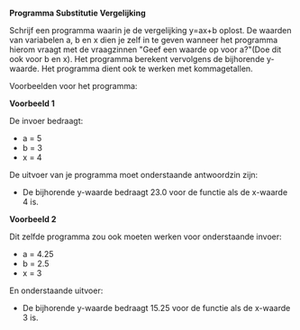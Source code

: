 
**Programma Substitutie Vergelijking**

Schrijf een programma waarin je de vergelijking y=ax+b oplost. De waarden van variabelen a, b en x dien je zelf in te geven wanneer het programma hierom vraagt met de vraagzinnen "Geef een waarde op voor a?"(Doe dit ook voor b en x). Het programma berekent vervolgens de bijhorende y-waarde. Het programma dient ook te werken met kommagetallen.

Voorbeelden voor het programma:

**Voorbeeld 1** 

De invoer bedraagt: 

* a = 5 
* b = 3 
* x = 4

De uitvoer van je programma moet onderstaande antwoordzin zijn: 

* De bijhorende y-waarde bedraagt 23.0 voor de functie als de x-waarde 4 is.

**Voorbeeld 2** 

Dit zelfde programma zou ook moeten werken voor onderstaande invoer: 

* a = 4.25 
* b = 2.5 
* x = 3

En onderstaande uitvoer: 

* De bijhorende y-waarde bedraagt 15.25 voor de functie als de x-waarde 3 is.
